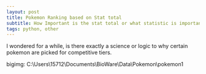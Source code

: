 ```yaml
---
layout: post
title: Pokemon Ranking based on Stat total
subtitle: How Important is the stat total or what statistic is important to a pokemon utility in ranked use
tags: python, other
---
```


I wondered for a while, is there exactly a science or logic to why certain pokemon are picked for competitive tiers.

bigimg: C:\Users\15712\Documents\BioWare\Data\Pokemon\pokemon1

